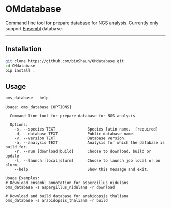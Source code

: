 # OMdatabase

Command line tool for prepare database for NGS analysis.
Currently only support [Ensembl](http://asia.ensembl.org/index.html) database.

-----

## Installation

```bash
git clone https://github.com/bioShaun/OMdatabase.git
cd OMdatabase
pip install .

```

## Usage

```
oms_database --help

Usage: oms_database [OPTIONS]

  Command line tool for prepare database for NGS analysis
  
  Options:
	-s, --species TEXT              Species latin name.  [required]
	-d, --database TEXT             Public database name.
	-v, --version TEXT              Database version.
	-a, --analysis TEXT             Analysis for which the database is build for.
	-r, --run [download|build]      Choose to download, build or update
	-l, --launch [local|slurm]      Choose to launch job local or on slurm.
	--help                          Show this message and exit.

Usage Examples:
# Download ensembl annotation for aspergillus nidulans
oms_database -s aspergillus_nidulans -r download

# Download and build database for arabidopsis thaliana
oms_database -s arabidopsis_thaliana -r build
```


